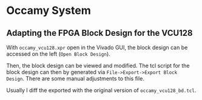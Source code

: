 # Occamy System

## Adapting the FPGA Block Design for the VCU128

With `occamy_vcu128.xpr` open in the Vivado GUI, the block design can be
accessed on the left (`Open Block Design`).

Then, the block design can be viewed and modified. The tcl script for the block
design can then by generated via `File->Export->Export Block Design`. There are
some manual adjustments to this file.

Usually I diff the exported with the original version of `occamy_vcu128_bd.tcl`.
